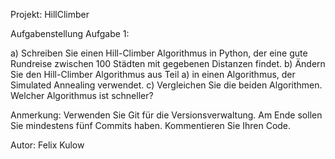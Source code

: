 Projekt:
HillClimber

Aufgabenstellung Aufgabe 1:

a) Schreiben Sie einen Hill-Climber Algorithmus in Python, der eine gute Rundreise 
zwischen 100 Städten mit gegebenen Distanzen findet.
b) Ändern Sie den Hill-Climber Algorithmus aus Teil a) in einen Algorithmus, der 
Simulated Annealing verwendet.
c) Vergleichen Sie die beiden Algorithmen. Welcher Algorithmus ist schneller?

Anmerkung:
Verwenden Sie Git für die Versionsverwaltung. Am Ende sollen Sie mindestens fünf 
Commits haben. Kommentieren Sie Ihren Code.

Autor: Felix Kulow